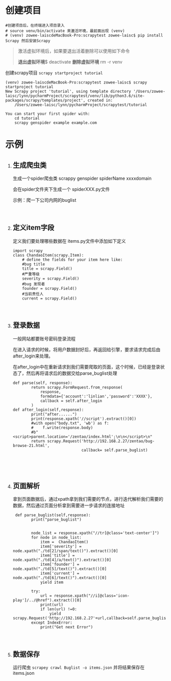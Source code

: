 # 创建项目

```
#创建项目后，在终端进入项目录入
# source venv/bin/activate 来激活环境，最前面出现 (venv)
# (venv) zowee-laiscdeMacBook-Pro:scrapytest zowee-laisc$ pip install Scrapy 然后安装Scrapy
```

> 激活虚拟环境后，如果要退出活着删除可以使用如下命令
>
> **退出虚拟环境**$
>     deactivate
> **删除虚拟环境**
>     rm -r venv

创建scrapy项目 `scrapy startproject tutorial`

```
(venv) zowee-laiscdeMacBook-Pro:scrapytest zowee-laisc$ scrapy startproject tutorial
New Scrapy project 'tutorial', using template directory '/Users/zowee-laisc/lynn/pycharmProject/scrapytest/venv/lib/python3.6/site-packages/scrapy/templates/project', created in:
    /Users/zowee-laisc/lynn/pycharmProject/scrapytest/tutorial

You can start your first spider with:
    cd tutorial
    scrapy genspider example example.com
```

# 示例

1. ## 生成爬虫类

   生成一个spider爬虫类 scrappy genspider spiderName xxxxdomain

   会在spider文件夹下生成一个 spiderXXX.py文件

   示例：爬一下公司内网的buglist

   ​

2. ## 定义item字段

   定义我们要处理哪些数据在 items.py文件中添加如下定义

   ```
   import scrapy
   class ChandaoItem(scrapy.Item):
       # define the fields for your item here like:
       #bug title
       title = scrapy.Field()
       #严重等级
       severity = scrapy.Field()
       #bug 发现者
       founder = scrapy.Field()
       #当前责任人
       current = scrapy.Field()
   ```

   ​

3. ## 登录数据

   一般网站都要账号密码登录流程

   在进入请求的时候，将用户数据封好后，再返回给引擎，要求请求完成后由after_login来处理。

   在after_login中在重新请求到我们需要爬取的页面，这个时候，已经是登录状态了，然后再将请求后的数据交给parse_buglist处理

   ```
   def parse(self, response):
           return scrapy.FormRequest.from_response(
               response,
               formdata={'account':'linlian','password':'XXXX'},
               callback = self.after_login
           )
   def after_login(self,response):
           print("after......")
           print(response.xpath('//script').extract()[0])
           #with open("body.txt", 'wb') as f:
           #    f.write(response.body)
           #b"<script>parent.location='/zentao/index.html';\n\n</script>\n"
           return scrapy.Request('http://192.168.2.27/zentao/bug-browse-21.html',
                                 callback= self.parse_buglist)
                                 
                                 
   ```

   ​

4. ## 页面解析

   拿到页面数据后，通过xpath拿到我们需要的节点，进行迭代解析我们需要的数据，然后通过页面分析拿到需要进一步请求的连接地址

   ```
    def parse_buglist(self,response):
           print("parse_buglist")


           node_list = response.xpath("//tr[@class='text-center']")
           for node in node_list:
               item =  ChandaoItem()
               item['severity'] = node.xpath("./td[2]/span/text()").extract()[0]
               item['title'] = node.xpath("./td[4]/a/text()").extract()[0]
               item['founder'] = node.xpath("./td[5]/text()").extract()[0]
               item['current'] = node.xpath("./td[6]/text()").extract()[0]
               yield item

           try:
               url = response.xpath("//i[@class='icon-play']/../@href").extract()[0]
               print(url)
               if len(url) !=0:
                   yield      scrapy.Request('http://192.168.2.27'+url,callback=self.parse_buglist)
           except IndexError:
               print("Get next Error")
   ```

   ​

5. ## 数据保存

   运行爬虫 `scrapey crawl Buglist -o items.json` 并将结果保存在 items.json





